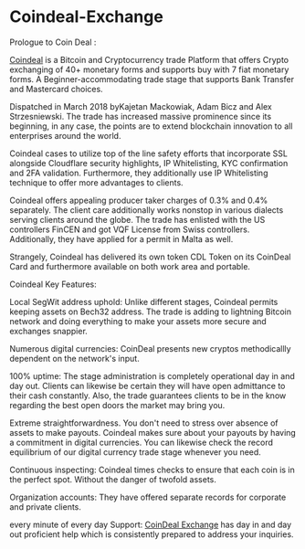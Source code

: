 # Coindeal-Exchange

Prologue to Coin Deal :

<a href="https://coinpedia.org/exchange/coindeal-review/">Coindeal</A> is a Bitcoin and Cryptocurrency trade Platform that offers Crypto exchanging of 40+ monetary forms and supports buy with 7 fiat monetary forms. A Beginner-accommodating trade stage that supports Bank Transfer and Mastercard choices. 

Dispatched in March 2018 byKajetan Mackowiak, Adam Bicz and Alex Strzesniewski. The trade has increased massive prominence since its beginning, in any case, the points are to extend blockchain innovation to all enterprises around the world. 

Coindeal cases to utilize top of the line safety efforts that incorporate SSL alongside Cloudflare security highlights, IP Whitelisting, KYC confirmation and 2FA validation. Furthermore, they additionally use IP Whitelisting technique to offer more advantages to clients. 

Coindeal offers appealing producer taker charges of 0.3% and 0.4% separately. The client care additionally works nonstop in various dialects serving clients around the globe. The trade has enlisted with the US controllers FinCEN and got VQF License from Swiss controllers. Additionally, they have applied for a permit in Malta as well. 

Strangely, Coindeal has delivered its own token CDL Token on its CoinDeal Card and furthermore available on both work area and portable. 

Coindeal Key Features: 

Local SegWit address uphold: Unlike different stages, Coindeal permits keeping assets on Bech32 address. The trade is adding to lightning Bitcoin network and doing everything to make your assets more secure and exchanges snappier. 

Numerous digital currencies: CoinDeal presents new cryptos methodicallly dependent on the network's input. 

100% uptime: The stage administration is completely operational day in and day out. Clients can likewise be certain they will have open admittance to their cash constantly. Also, the trade guarantees clients to be in the know regarding the best open doors the market may bring you. 

Extreme straightforwardness. You don't need to stress over absence of assets to make payouts. Coindeal makes sure about your payouts by having a commitment in digital currencies. You can likewise check the record equilibrium of our digital currency trade stage whenever you need. 

Continuous inspecting: Coindeal times checks to ensure that each coin is in the perfect spot. Without the danger of twofold assets. 

Organization accounts: They have offered separate records for corporate and private clients. 

every minute of every day Support: <a href="https://coinpedia.org/exchange/coindeal-review/">CoinDeal Exchange</A> has day in and day out proficient help which is consistently prepared to address your inquiries.

